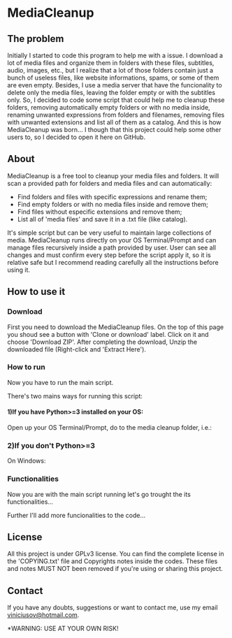 # MediaCleanup

## The problem
Initially I started to code this program to help me with a issue.
I download a lot of media files and organize them in folders with these files, subtitles, audio, images, etc., but I realize that 
a lot of those folders contain just a bunch of useless files, like website informations, spams, or some of them are even empty.
Besides, I use a media server that have the funcionality to delete only the media files, leaving the folder empty or with the subtitles only.
So, I decided to code some script that could help me to cleanup these folders, removing automatically empty folders or with no media inside,
renaming unwanted expressions from folders and filenames, removing files with unwanted extensions and list all of them as a catalog.
And this is how MediaCleanup was born...
I though that this project could help some other users to, so I decided to open it here on GitHub.

## About
MediaCleanup is a free tool to cleanup your media files and folders.
It will scan a provided path for folders and media files and can automatically:
- Find folders and files with specific expressions and rename them;
- Find empty folders or with no media files inside and remove them;
- Find files without especific extensions and remove them;
- List all of 'media files' and save it in a .txt file (like catalog).

It's simple script but can be very useful to maintain large collections of media.
MediaCleanup runs directly on your OS Terminal/Prompt and can manage files recursively inside a path provided by user.
User can see all changes and must confirm every step before the script apply it, so it is relative safe but I recommend 
reading carefully all the instructions before using it.

## How to use it
### Download
First you need to download the MediaCleanup files.
On the top of this page you shoud see a button with 'Clone or download' label. Click on it and choose 'Download ZIP'.
After completing the download, Unzip the downloaded file (Right-click and 'Extract Here').

### How to run
Now you have to run the main script.

There's two mains ways for running this script:
#### 1)If you have Python>=3 installed on your OS:
Open up your OS Terminal/Prompt, do to the media cleanup folder, i.e.:


### 2)If you don't Python>=3
On Windows:

### Functionalities
Now you are with the main script running let's go trought the its functionalities...


Further I'll add more funcionalities to the code...

## License
All this project is under GPLv3 license. You can find the complete license in the 'COPYING.txt' file and Copyrights notes inside the codes.
These files and notes MUST NOT been removed if you're using or sharing this project.

## Contact
If you have any doubts, suggestions or want to contact me, use my email viniciusov@hotmail.com.

*WARNING: USE AT YOUR OWN RISK!
